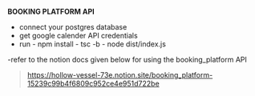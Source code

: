 **BOOKING PLATFORM API**
- connect your postgres database 
- get google calender API credentials
- run 
		- npm install
		- tsc -b
		- node dist/index.js
	
-refer to the notion docs given below for using the booking_platform API
> https://hollow-vessel-73e.notion.site/booking_platform-15239c99b4f6809c952ce4e951d722be
